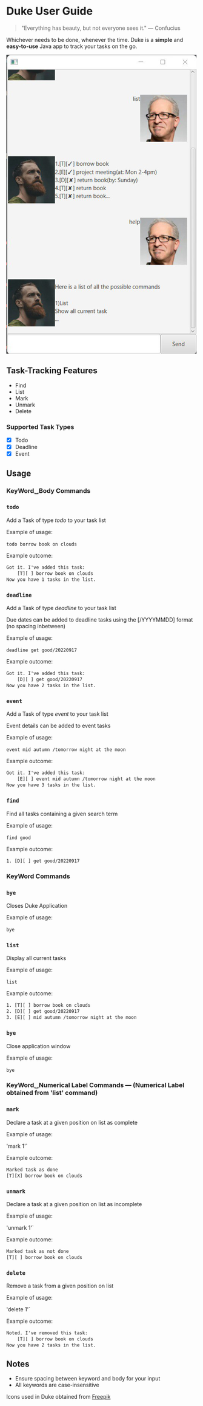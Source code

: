 # Duke User Guide
>"Everything has beauty, but not everyone sees it." — Confucius

Whichever needs to be done, whenever the time.
Duke is a **simple** and **easy-to-use** Java app to track your tasks on the go.

![Duke Ui Screenshot](/Ui.png)

## Task-Tracking Features 
- Find
- List
- Mark
- Unmark
- Delete

### Supported Task Types
- [x] Todo
- [x] Deadline
- [x] Event

## Usage

### **KeyWord**␣**Body** Commands

### `todo`

Add a Task of type *todo* to your task list

Example of usage: 

`todo borrow book on clouds`

Example outcome:

```
Got it. I've added this task:
    [T][ ] borrow book on clouds
Now you have 1 tasks in the list.
```  
### `deadline`

Add a Task of type *deadline* to your task list

Due dates can be added to deadline tasks using the [/YYYYMMDD] format (no spacing inbetween)

Example of usage:

`deadline get good/20220917`

Example outcome:

```
Got it. I've added this task:
    [D][ ] get good/20220917
Now you have 2 tasks in the list.
```
### `event`

Add a Task of type *event* to your task list

Event details can be added to event tasks

Example of usage:

`event mid autumn /tomorrow night at the moon`

Example outcome:

```
Got it. I've added this task:
    [E][ ] event mid autumn /tomorrow night at the moon
Now you have 3 tasks in the list.
```

### `find`

Find all tasks containing a given search term

Example of usage:

`find good`

Example outcome:

```
1. [D][ ] get good/20220917
```
    
### **KeyWord** Commands
    
### `bye`
Closes Duke Application

Example of usage:

`bye`
    
### `list`

Display all current tasks

Example of usage:

`list`

Example outcome:

```
1. [T][ ] borrow book on clouds
2. [D][ ] get good/20220917
3. [E][ ] mid autumn /tomorrow night at the moon
```
    
### `bye`
Close application window

Example of usage:

`bye`
    
### **KeyWord**␣**Numerical Label** Commands — (Numerical Label obtained from 'list' command)
    
### `mark`

Declare a task at a given position on list as complete

Example of usage:

'mark 1'`

Example outcome:

```
Marked task as done
[T][X] borrow book on clouds
```

### `unmark`

Declare a task at a given position on list as incomplete

Example of usage:

'unmark 1'`

Example outcome:

```
Marked task as not done
[T][ ] borrow book on clouds
```

### `delete`

Remove a task from a given position on list

Example of usage:

'delete 1'`

Example outcome:

```
Noted. I've removed this task:
    [T][ ] borrow book on clouds
Now you have 2 tasks in the list.
```

## Notes
- Ensure spacing between keyword and body for your input
- All keywords are case-insensitive

Icons used in Duke obtained from [Freepik](https://www.flaticon.com/authors/freepik)
